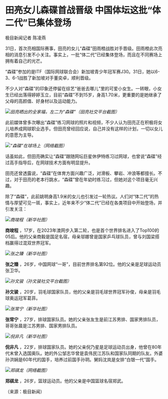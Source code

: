 # 田亮女儿森碟首战晋级 中国体坛这批“体二代”已集体登场

极目新闻记者 陈凌燕

31日，首次亮相国际赛事，田亮的女儿“森碟”田雨橙战胜对手晋级。田雨橙此次亮相的消息引发不小关注。事实上，一批“体二代”已经集体登场，而且在不同赛场上拥有着自己的光芒。

“森碟”参加的是ITF（国际网球联合会）新加坡青少年冠军赛J30。31日，她以6-3、6-1战胜了新加坡对手董奕卓，顺利晋级。

不少人对“森碟”的印象还停留在综艺“爸爸去哪儿”里的可爱小女生。一转眼，小女生已经出落得婷婷玉立，目前“森碟”不到15岁，身高1.70米，更重要的是她继承了父母的高颜值、好身材以及运动能力。

![](https://inews.gtimg.com/newsapp_bt/0/15635715780/1000)_田亮晒出的全家福，左二为“森碟”（田亮社交平台截图）_

此前媒体曾多次曝出“森碟”练习网球的照片和视频，不少人认为田亮正在积极将女儿培养成网球职业选手。但田亮曾经回应说，自己并没有这样的计划，一切以女儿的意愿为主导。

![](https://inews.gtimg.com/newsapp_bt/0/15635715787/1000)_“森碟”在球场上（网络截图）_

话虽如此，但田亮确实让“森碟”跟随网坛巨星休伊特练习过网球，也曾说“森碟”经过高手指导后，在网球技术方面有明显提升。

田亮还曾透露说，“森碟”在体育方面兴趣广泛，对滑板、攀岩、冲浪等都擅长。不过，对于田亮的老本行跳水，“森碟”曾在年幼时练习过，但她对这个项目毫无兴趣。

除了“森碟”，此前姚明身高1.9米的女儿也引发过一轮热议。人们对“体二代”的热情与厚望可见一斑，事实上，近年来不少“体二代”已经在各类项目中开始登场，并引发关注：

![](https://inews.gtimg.com/newsapp_bt/0/15635715794/1000)_商竣程（新华社图）_

**商竣程**
，17岁，在2023年澳网步入第二轮，也是首个世界排名进入了Top100的05后。他的父亲商毅是国足名宿，母亲邬娜曾是国家乒乓球队员，曾与刘国梁搭档赢得过混双世界冠军。

![](https://inews.gtimg.com/newsapp_bt/0/15635715799/1000)_张之臻（新华社图）_

**张之臻** ，26岁，中国网球“一哥”，目前世界排名第92位。他的父亲是足球运动员张卫华。

![](https://inews.gtimg.com/newsapp_bt/0/15635715801/1000)_孙文骏（孙文骏社交平台截图）_

**孙文骏** ，20岁，羽毛球国家队员，他的父亲是羽毛球世界冠军孙俊，母亲是羽毛球奥运冠军葛菲。

![](https://inews.gtimg.com/newsapp_bt/0/15635715802/1000)_张常宁（新华社图）_

**张常宁** ，27岁，排球国家队员。她的父亲张友生是前江苏男排、国家男排队员，哥哥张晨是江苏男排、国家男排队员。

![](https://inews.gtimg.com/newsapp_bt/0/15635715804/1000)_倪非凡（新华社图）_

**倪非凡**
，22岁，排球国家队员。她的父亲倪乃星是足球运动员出身，他曾在80年代末曾入选国奥队。她的外公邹志华曾是袁伟民江苏队和国家队同期的队友。外婆孙洪娴是60年代的国手，培养过前国手孙玥。舅妈沈岚是女排“白银一代”国手。

![](https://inews.gtimg.com/newsapp_bt/0/15635715806/1000)_郑祺龙（网络截图）_

**郑祺龙** ，26岁，篮球运动员。他的父亲是中国篮球名宿郑武。

（来源：极目新闻）

